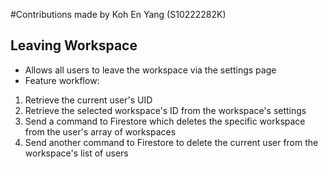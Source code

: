 #Contributions made by Koh En Yang (S10222282K)

## Leaving Workspace
- Allows all users to leave the workspace via the settings page
- Feature workflow:
1) Retrieve the current user's UID
2) Retrieve the selected workspace's ID from the workspace's settings
3) Send a command to Firestore which deletes the specific workspace from the user's array of workspaces
4) Send another command to Firestore to delete the current user from the workspace's list of users
